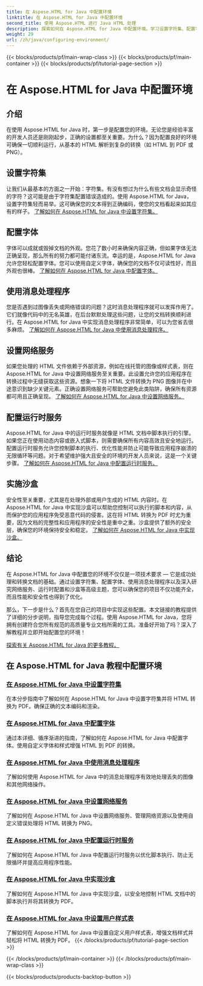 ```yaml
---
title: 在 Aspose.HTML for Java 中配置环境
linktitle: 在 Aspose.HTML for Java 中配置环境
second_title: 使用 Aspose.HTML 进行 Java HTML 处理
description: 探索如何在 Aspose.HTML for Java 中配置环境。学习设置字符集、配置字体以及有效使用消息处理程序。
weight: 29
url: /zh/java/configuring-environment/
---
```


{{< blocks/products/pf/main-wrap-class >}}
{{< blocks/products/pf/main-container >}}
{{< blocks/products/pf/tutorial-page-section >}}

# 在 Aspose.HTML for Java 中配置环境

## 介绍

在使用 Aspose.HTML for Java 时，第一步是配置您的环境。无论您是经验丰富的开发人员还是刚刚起步，正确的设置都至关重要。为什么？因为配置良好的环境可确保一切顺利运行，从基本的 HTML 解析到复杂的转换（如 HTML 到 PDF 或 PNG）。

## 设置字符集

让我们从最基本的方面之一开始：字符集。有没有想过为什么有些文档会显示奇怪的字符？这可能是由于字符集配置错误造成的。使用 Aspose.HTML for Java，设置字符集轻而易举。这可确保您的文本得到正确编码，使您的文档看起来如其应有的样子。
[了解如何在 Aspose.HTML for Java 中设置字符集。](./set-character-set/)

## 配置字体

字体可以成就或毁掉文档的外观。您花了数小时来确保内容正确，但如果字体无法正确呈现，那么所有的努力都可能付诸东流。幸运的是，Aspose.HTML for Java 允许您轻松配置字体。您可以使用自定义字体，确保您的文档不仅可读性好，而且外观也很棒。
[了解如何在 Aspose.HTML for Java 中配置字体。](./configure-fonts/)

## 使用消息处理程序

您是否遇到过图像丢失或网络错误的问题？这时消息处理程序就可以发挥作用了。它们就像代码中的无名英雄，在后台默默处理这些问题，让您的文档转换顺利进行。在 Aspose.HTML for Java 中实现消息处理程序非常简单，可以为您省去很多麻烦。
[了解如何在 Aspose.HTML for Java 中使用消息处理程序。](./use-message-handlers/)

## 设置网络服务

如果您处理的 HTML 文件依赖于外部资源，例如在线托管的图像或样式表，则在 Aspose.HTML for Java 中设置网络服务至关重要。此设置允许您的应用程序在转换过程中无缝获取这些资源。想象一下将 HTML 文件转换为 PNG 图像并在中途意识到缺少关键元素。正确设置网络服务可帮助您避免此类陷阱，确保所有资源都可用且正确呈现。
[了解如何在 Aspose.HTML for Java 中设置网络服务。](./setup-network-service/)

## 配置运行时服务

Aspose.HTML for Java 中的运行时服务就像是 HTML 文档中脚本执行的引擎。如果您正在使用动态内容或嵌入式脚本，则需要确保所有内容高效且安全地运行。配置运行时服务允许您控制脚本的执行、优化性能并防止可能导致应用程序崩溃的无限循环等问题。对于希望维护强大且安全的环境的开发人员来说，这是一个关键步骤。
[了解如何在 Aspose.HTML for Java 中配置运行时服务。](./configure-runtime-service/)

## 实施沙盒

安全性至关重要，尤其是在处理外部或用户生成的 HTML 内容时。在 Aspose.HTML for Java 中实现沙盒可以帮助您控制可以执行的脚本和内容，从而保护您的应用程序免受恶意代码的侵害。这在将 HTML 转换为 PDF 时尤为重要，因为文档的完整性和应用程序的安全性是重中之重。沙盒提供了额外的安全层，确保您的环境保持安全和稳定。
[了解如何在 Aspose.HTML for Java 中实现沙盒。](./implement-sandboxing/)


## 结论

在 Aspose.HTML for Java 中配置您的环境不仅仅是一项技术要求 — 它是成功处理和转换文档的基础。通过设置字符集、配置字体、使用消息处理程序以及深入研究网络服务、运行时配置和沙盒等高级主题，您可以确保您的项目不仅功能齐全，而且性能和安全性也得到了优化。

那么，下一步是什么？首先在您自己的项目中实现这些配置。本文链接的教程提供了详细的分步说明，指导您完成每个过程。使用 Aspose.HTML for Java，您将拥有创建符合您所有规范的高质量专业文档所需的工具。准备好开始了吗？深入了解教程并立即开始配置您的环境！

[探索有关 Aspose.HTML for Java 的更多教程。](https://reference.aspose.com/words/net/)

## 在 Aspose.HTML for Java 教程中配置环境
### [在 Aspose.HTML for Java 中设置字符集](./set-character-set/)
在本分步指南中了解如何在 Aspose.HTML for Java 中设置字符集并将 HTML 转换为 PDF。确保正确的文本编码和渲染。
### [在 Aspose.HTML for Java 中配置字体](./configure-fonts/)
通过本详细、循序渐进的指南，了解如何在 Aspose.HTML for Java 中配置字体。使用自定义字体和样式增强 HTML 到 PDF 的转换。
### [在 Aspose.HTML for Java 中使用消息处理程序](./use-message-handlers/)
了解如何使用 Aspose.HTML for Java 中的消息处理程序有效地处理丢失的图像和其他网络操作。
### [在 Aspose.HTML for Java 中设置网络服务](./setup-network-service/)
了解如何在 Aspose.HTML for Java 中设置网络服务、管理网络资源以及使用自定义错误处理将 HTML 转换为 PNG。
### [在 Aspose.HTML for Java 中配置运行时服务](./configure-runtime-service/)
了解如何在 Aspose.HTML for Java 中配置运行时服务以优化脚本执行、防止无限循环并提高应用程序性能。
### [在 Aspose.HTML for Java 中实现沙盒](./implement-sandboxing/)
了解如何在 Aspose.HTML for Java 中实现沙盒，以安全地控制 HTML 文档中的脚本执行并将其转换为 PDF。
### [在 Aspose.HTML for Java 中设置用户样式表](./set-user-style-sheet/)
了解如何在 Aspose.HTML for Java 中设置自定义用户样式表，增强文档样式并轻松将 HTML 转换为 PDF。
{{< /blocks/products/pf/tutorial-page-section >}}

{{< /blocks/products/pf/main-container >}}
{{< /blocks/products/pf/main-wrap-class >}}

{{< blocks/products/products-backtop-button >}}
